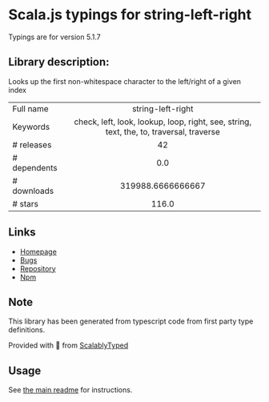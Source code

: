 
# Scala.js typings for string-left-right

Typings are for version 5.1.7

## Library description:
Looks up the first non-whitespace character to the left/right of a given index

|                    |                 |
| ------------------ | :-------------: |
| Full name          | string-left-right |
| Keywords           | check, left, look, lookup, loop, right, see, string, text, the, to, traversal, traverse |
| # releases         | 42 |
| # dependents       | 0.0 |
| # downloads        | 319988.6666666667 |
| # stars            | 116.0 |

## Links
- [Homepage](https://codsen.com/os/string-left-right)
- [Bugs](https://github.com/codsen/codsen/issues)
- [Repository](https://github.com/codsen/codsen)
- [Npm](https://www.npmjs.com/package/string-left-right)
    


## Note
This library has been generated from typescript code from first party type definitions.

Provided with :purple_heart: from [ScalablyTyped](https://github.com/oyvindberg/ScalablyTyped)

## Usage
See [the main readme](../../readme.md) for instructions.



